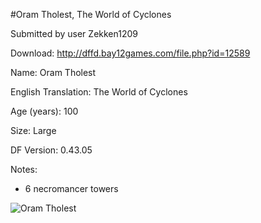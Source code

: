 #Oram Tholest, The World of Cyclones

Submitted by user Zekken1209

Download: http://dffd.bay12games.com/file.php?id=12589

Name: Oram Tholest

English Translation: The World of Cyclones

Age (years): 100

Size: Large

DF Version: 0.43.05

Notes:
  - 6 necromancer towers


![](http://i.imgur.com/OoJymsy.png "Oram Tholest")
